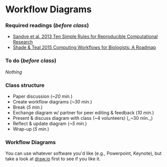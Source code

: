 # Workflow Diagrams

### Required readings (_before class_)
- [Sandve et al. 2013 Ten Simple Rules for Reproducible Computational Research](../../readings/pdfs/Sandve2013.pdf)
- [Shade & Teal 2015 Computing Workflows for Biologists: A Roadmap](../../readings/pdfs/Shade2015.pdf)

### To do (_before class_)
_Nothing_

### Class structure
- Paper discussion (_~20 min._)
- Create workflow diagrams (_~30 min._)
- Break (_5 min._)
- Exchange diagram w/ partner for peer editing & feedback (_10 min._)
- Present & discuss diagram with class (~4 volunteers) (_~30 min._)
- Reflect & update diagram (_~5 min._)
- Wrap-up (_5 min._)

### Workflow Diagrams
You can use whatever software you'd like (e.g., Powerpoint, Keynote), but take a look at [draw.io](https://app.diagrams.net) first to see if you like it.
